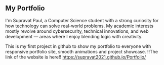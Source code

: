 ## My Portfolio 
I'm Supravat Paul, a Computer Science student with a strong curiosity for how technology can solve real-world problems. My academic interests mostly revolve around cybersecurity, technical innovations, and web development — areas where I enjoy blending logic with creativity.

This is my first project in github to show my portfolio to everyone with responsive portfolio site, smooth animations and project showcase.
!!The link of the website is here!!
https://supravat2021.github.io/Portfolio/
